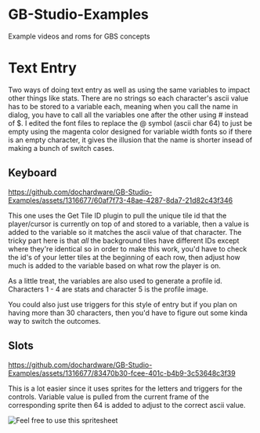 # GB-Studio-Examples
Example videos and roms for GBS concepts

# Text Entry
Two ways of doing text entry as well as using the same variables to impact other things like stats. There are no strings so each character's ascii value has to be stored to a variable each, meaning when you call the name in dialog, you have to call all the variables one after the other using # instead of $. I edited the font files to replace the @ symbol (ascii char 64) to just be empty using the magenta color designed for variable width fonts so if there is an empty character, it gives the illusion that the name is shorter insead of making a bunch of switch cases.

## Keyboard
https://github.com/dochardware/GB-Studio-Examples/assets/1316677/60af7f73-48ae-4287-8da7-21d82c43f346

This one uses the Get Tile ID plugin to pull the unique tile id that the player/cursor is currently on top of and stored to a variable, then a value is added to the variable so it matches the ascii value of that character. The tricky part here is that *all* the background tiles have different IDs except where they're identical so in order to make this work, you'd have to check the id's of your letter tiles at the beginning of each row, then adjust how much is added to the variable based on what row the player is on.

As a little treat, the variables are also used to generate a profile id. Characters 1 - 4 are stats and character 5 is the profile image.

You could also just use triggers for this style of entry but if you plan on having more than 30 characters, then you'd have to figure out some kinda way to switch the outcomes.


## Slots
https://github.com/dochardware/GB-Studio-Examples/assets/1316677/83470b30-fcee-401c-b4b9-3c53648c3f39

This is a lot easier since it uses sprites for the letters and triggers for the controls. Variable value is pulled from the current frame of the corresponding sprite then 64 is added to adjust to the correct ascii value. 

![Feel free to use this spritesheet](https://github.com/dochardware/GB-Studio-Examples/assets/1316677/aa6cf2e0-7971-41eb-9539-fdb103553385)
